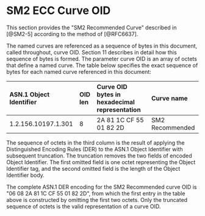 # SM2 ECC Curve OID

<!--TODO: what other curves are available? GmSSL lists 3 other ones.-->

This section provides the "SM2 Recommended Curve" described in
[@SM2-5] according to the method of [@RFC6637].

<!--TODO: from 6637-->
The named curves are referenced as a sequence of bytes in this
document, called throughout, curve OID.  Section 11 describes in
detail how this sequence of bytes is formed.
The parameter curve OID is an array of octets that define a named
curve.  The table below specifies the exact sequence of bytes for
each named curve referenced in this document:

ASN.1 Object Identifier | OID len | Curve OID bytes in hexadecimal representation | Curve name
:------|:-----|:----|:---
1.2.156.10197.1.301 | 8 | 2A 81 1C CF 55 01 82 2D | SM2 Recommended

<!--TODO, most text from 6637 below-->

The sequence of octets in the third column is the result of applying
the Distinguished Encoding Rules (DER) to the ASN.1 Object Identifier
with subsequent truncation.  The truncation removes the two fields of
encoded Object Identifier.  The first omitted field is one octet
representing the Object Identifier tag, and the second omitted field
is the length of the Object Identifier body.

The complete ASN.1 DER encoding for the SM2 Recommended curve
OID is "06 08 2A 81 1C CF 55 01 82 2D", from which the first entry in
the table above is constructed by omitting the first two octets. Only
the truncated sequence of octets is the valid representation of a curve
OID.

